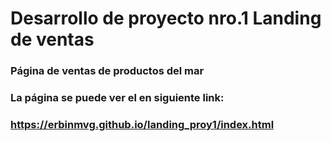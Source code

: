 # Desarrollo de proyecto nro.1 Landing de ventas
### Página de ventas de productos del mar
### La página se puede ver el en siguiente link:
### https://erbinmvg.github.io/landing_proy1/index.html